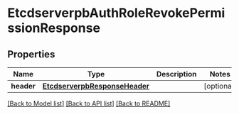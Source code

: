 # EtcdserverpbAuthRoleRevokePermissionResponse

## Properties
Name | Type | Description | Notes
------------ | ------------- | ------------- | -------------
**header** | [**EtcdserverpbResponseHeader**](EtcdserverpbResponseHeader.md) |  | [optional] 

[[Back to Model list]](../README.md#documentation-for-models) [[Back to API list]](../README.md#documentation-for-api-endpoints) [[Back to README]](../README.md)


